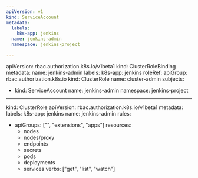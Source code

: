 ```yaml
---
apiVersion: v1
kind: ServiceAccount
metadata:
  labels:
    k8s-app: jenkins
  name: jenkins-admin
  namespace: jenkins-project

---
```

apiVersion: rbac.authorization.k8s.io/v1beta1
kind: ClusterRoleBinding
metadata:
  name: jenkins-admin
  labels:
    k8s-app: jenkins
roleRef:
  apiGroup: rbac.authorization.k8s.io
  kind: ClusterRole
  name: cluster-admin
subjects:
- kind: ServiceAccount
  name: jenkins-admin
  namespace: jenkins-project

---
kind: ClusterRole
apiVersion: rbac.authorization.k8s.io/v1beta1
metadata:
  labels:
    k8s-app: jenkins
  name: jenkins-admin
rules:
- apiGroups: ["", "extensions", "apps"]
  resources:
    - nodes
    - nodes/proxy
    - endpoints
    - secrets
    - pods
    - deployments
    - services
  verbs: ["get", "list", "watch"]
